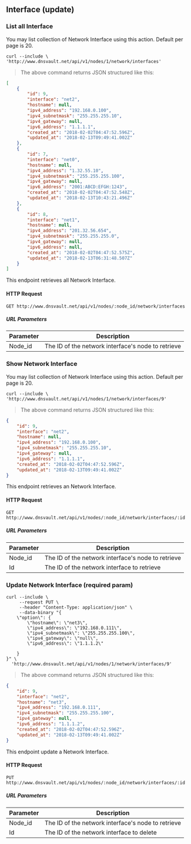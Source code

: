 ## Interface (update)

### List all Interface

You may list collection of Network Interface using this action. Default per page is 20.

```shell
curl --include \
'http://www.dnsvault.net/api/v1/nodes/1/network/interfaces'
```

> The above command returns JSON structured like this:

```json
[
    {
        "id": 9,
        "interface": "net2",
        "hostname": null,
        "ipv4_address": "192.168.0.100",
        "ipv4_subnetmask": "255.255.255.10",
        "ipv4_gateway": null,
        "ipv6_address": "1.1.1.1",
        "created_at": "2018-02-02T04:47:52.596Z",
        "updated_at": "2018-02-13T09:49:41.002Z"
    },
    {
        "id": 7,
        "interface": "net0",
        "hostname": null,
        "ipv4_address": "1.32.55.10",
        "ipv4_subnetmask": "255.255.255.100",
        "ipv4_gateway": null,
        "ipv6_address": "2001:ABCD:EFGH:1243",
        "created_at": "2018-02-02T04:47:52.548Z",
        "updated_at": "2018-02-13T10:43:21.496Z"
    },
    {
        "id": 8,
        "interface": "net1",
        "hostname": null,
        "ipv4_address": "201.32.56.654",
        "ipv4_subnetmask": "255.255.255.0",
        "ipv4_gateway": null,
        "ipv6_address": null,
        "created_at": "2018-02-02T04:47:52.575Z",
        "updated_at": "2018-02-13T06:31:48.507Z"
    }
]
```

This endpoint retrieves all Network Interface.

#### HTTP Request

`GET http://www.dnsvault.net/api/v1/nodes/:node_id/network/interfaces`

##### URL Parameters

Parameter | Description
--------- | -----------
Node_id | The ID of the network interface's node to retrieve

### Show Network Interface

You may list collection of Network Interface using this action. Default per page is 20.

```shell
curl --include \
'http://www.dnsvault.net/api/v1/nodes/1/network/interfaces/9'
```

> The above command returns JSON structured like this:

```json
{
    "id": 9,
    "interface": "net2",
    "hostname": null,
    "ipv4_address": "192.168.0.100",
    "ipv4_subnetmask": "255.255.255.10",
    "ipv4_gateway": null,
    "ipv6_address": "1.1.1.1",
    "created_at": "2018-02-02T04:47:52.596Z",
    "updated_at": "2018-02-13T09:49:41.002Z"
}
```

This endpoint retrieves an Network Interface.

#### HTTP Request

`GET http://www.dnsvault.net/api/v1/nodes/:node_id/network/interfaces/:id`

##### URL Parameters

Parameter | Description
--------- | -----------
Node_id | The ID of the network interface's node to retrieve
Id | The ID of the network interface to retrieve

### Update Network Interface (required param)

```shell
curl --include \
     --request PUT \
     --header "Content-Type: application/json" \
     --data-binary "{
    \"option\": {
        \"hostname\": \"net3\",
        \"ipv4_address\": \"192.168.0.111\",
        \"ipv4_subnetmask\": \"255.255.255.100\",
        \"ipv4_gateway\": \"null\",
        \"ipv6_address\": \"1.1.1.2\"

    }
}" \
  'http://www.dnsvault.net/api/v1/nodes/1/network/interfaces/9'
```


> The above command returns JSON structured like this:

```json
{
    "id": 9,
    "interface": "net2",
    "hostname": "net3",
    "ipv4_address": "192.168.0.111",
    "ipv4_subnetmask": "255.255.255.100",
    "ipv4_gateway": null,
    "ipv6_address": "1.1.1.2",
    "created_at": "2018-02-02T04:47:52.596Z",
    "updated_at": "2018-02-13T09:49:41.002Z"
}
```

This endpoint update a Network Interface.

#### HTTP Request

`PUT http://www.dnsvault.net/api/v1/nodes/:node_id/network/interfaces/:id`

##### URL Parameters

Parameter | Description
--------- | -----------
Node_id | The ID of the network interface's node to retrieve
Id | The ID of the network interface to delete

